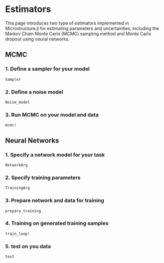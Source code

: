 # Estimators 

This page introduces two type of estimators implemented in Microstructure.jl for estimating parameters and uncertainties, including the Markov Chain Monte Carlo (MCMC) sampling method and Monte Carlo dropout using neural networks.

## MCMC

### 1. Define a sampler for your model

```@docs
Sampler
```

### 2. Define a noise model

```@docs
Noise_model
```

### 3. Run MCMC on your model and data

```@docs
mcmc!
```

## Neural Networks

### 1. Specify a network model for your task

```@docs
NetworkArg
```

### 2. Specify training parameters

```@docs
TrainingArg
```

### 3. Prepare network and data for training

```@docs
prepare_training
```

### 4. Training on generated training samples

```@docs
train_loop!
```

### 5. test on you data

```@docs
test
```


